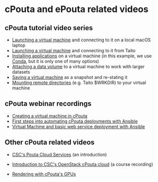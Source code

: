 # cPouta and ePouta related videos

## cPouta tutorial video series

- [Launching a virtual machine] and connecting to it on a local macOS laptop
- [Launching a virtual machine](https://www.youtube.com/watch?v=9Zqx3Q4T_-E) and connecting to it from Taito
- [Installing applications] on a virtual machine (in this example, we use [Conda], but it is only one
of many options)
- [Attaching a data volume] to a virtual machine to work with larger datasets
- [Saving a virtual machine] as a snapshot and re-stating it  
- [Mounting remote directories] (e.g. Taito $WRKDIR) to your virtual machine

## cPouta webinar recordings
- [Creating a virtual machine in cPouta]
- [First steps into automating cPouta deployments with Ansible]
- [Virtual Machine and basic web service deployment with Ansible]

## Other cPouta related videos
- [CSC's Pouta Cloud Services] (an introduction)
- [Introduction to CSC's OpenStack cPouta cloud] (a course recording)
- [Rendering with cPouta's GPUs]

  [Launching a virtual machine]: https://www.youtube.com/watch?v=CvoN4pv0RJQ
  [Installing applications]: https://www.youtube.com/watch?v=THqppmnkV7E
  [Conda]: http://conda.io
  [Attaching a data volume]: https://www.youtube.com/watch?v=FBmMTwwKcpk
  [Saving a virtual machine]: https://www.youtube.com/watch?v=YlMSWoWB5uk
  [Mounting remote directories]: https://youtu.be/mhPDU2MxqZI
  [Creating a Virtual Machine in cPouta]: https://www.youtube.com/watch?v=CIO8KRbgDoI
  [First steps into automating cPouta deployments with Ansible]: https://www.youtube.com/watch?v=m81gmCXF21E
  [Virtual Machine and basic web service deployment with Ansible]: https://www.youtube.com/watch?v=Qvd0-zI4yvw
  [CSC's Pouta Cloud Services]: https://www.youtube.com/watch?v=2opuVIBSPgw
  [Introduction to CSC's OpenStack cPouta cloud]: https://www.youtube.com/watch?v=1OSe7Fr_c7g
  [Rendering with cPouta's GPUs]: https://youtu.be/An1e9ryS3nY
